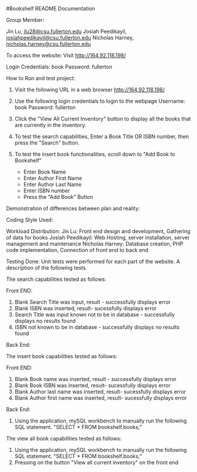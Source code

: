#Bookshelf README Documentation

Group Member:

Jin Lu,  jlu28@csu.fullerton.edu
Josiah Peedikayil, josiahpeedikayil@csu.fullerton.edu
Nicholas Harney, nicholas.harney@csu.fullerton.edu

To access the website:
Visit http://164.92.118.198/

Login Credentials: book
Password: fullerton


How to Run and test project:

1) Visit the following URL in a web browser http://164.92.118.198/ 

2) Use the following login credentials to login to the webpage
Username: book
Password: fullerton

3) Click the "View All Current Inventory" button to display all the books that are currently in the inventory.
4) To test the search capabilities, Enter a Book Title OR ISBN number, then press the "Search" button.
5) To test the insert book functionalities, scroll down to "Add Book to Bookshelf"
    - Enter Book Name
    - Enter Author First Name
    - Enter Author Last Name
    - Enter ISBN number
    - Press the "Add Book" Button


Demonstration of differences between plan and reality:

Coding Style Used: 

Workload Distribution:
Jin Lu: Front end design and development, Gathering of data for books
Josiah Peedikayil: Web Hosting, server installation, server management and maintenance
Nicholas Harney: Database creation, PHP code implementation, Connection of front end to back end 

Testing Done:
Unit tests were performed for each part of the website.
A description of the following tests.

The search capabilities tested as follows:

Front END:
1) Blank Search Title was input, result - successfully displays error
2) Blank ISBN was inserted, result- sucessfully displays error
3) Search Title was input known not to be in database - successfully displays no results found
4) ISBN not known to be in database - successfully displays no results found

Back End:


The insert book capabilities tested as follows:

Front END:
1) Blank Book name was inserted, result - successfully displays error
2) Blank Book ISBN was inserted, result- sucessfully displays error
3) Blank Author last name was inserted,  result- sucessfully displays error
4) Blank Author first name was inserted,  result- sucessfully displays error


Back End:
1) Using the application, mySQL workbench to manually run the following SQL statement. "SELECT * FROM bookshelf.books;"

The view all book capabilities tested as follows:
1) Using the application, mySQL workbench to manually run the following SQL statement. "SELECT * FROM bookshelf.books;"
2) Pressing on the button "View all current inventory" on the front end

